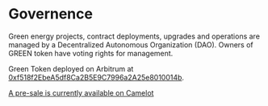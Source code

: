 # Governence

Green energy projects, contract deployments, upgrades and operations are managed by a Decentralized Autonomous Organization (DAO). Owners of GREEN token have voting rights for management.

Green Token deployed on Arbitrum at [0xf518f2EbeA5df8Ca2B5E9C7996a2A25e8010014b](https://arbiscan.io/address/0xf518f2EbeA5df8Ca2B5E9C7996a2A25e8010014b).

[A pre-sale is currently available on Camelot](https://app.uncx.network/amm/camelot/ilo/0xaFf05E36FCa120F3e2d45bfaaBDb15Ae1804A034)